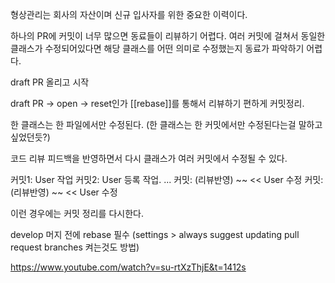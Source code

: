 
형상관리는 회사의 자산이며 신규 입사자를 위한 중요한 이력이다.

하나의 PR에 커밋이 너무 많으면 동료들이 리뷰하기 어렵다.
여러 커밋에 걸쳐서 동일한 클래스가 수정되어있다면 해당 클래스를 어떤 의미로 수정했는지 동료가 파악하기 어렵다.

draft PR 올리고 시작

draft PR -> open -> reset인가 [[rebase]]를 통해서 리뷰하기 편하게 커밋정리.

한 클래스는 한 파일에서만 수정된다. 
(한 클래스는 한 커밋에서만 수정된다는걸 말하고 싶었던듯?)

코드 리뷰 피드백을 반영하면서 다시 
클래스가 여러 커밋에서 수정될 수 있다. 

커밋1: User 작업
커밋2: User 등록 작업.
...
커밋: (리뷰반영) ~~ << User 수정
커밋: (리뷰반영) ~~ << User  수정

이런 경우에는 커밋 정리를 다시한다.

develop 머지 전에 rebase 필수 (settings > always suggest updating pull request branches 켜는것도 방법)

https://www.youtube.com/watch?v=su-rtXzThjE&t=1412s